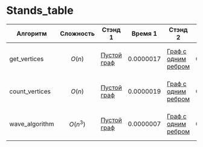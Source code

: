 # Stands_table
|Алгоритм|Сложность|Стэнд 1|Время 1|Стэнд 2|Время 2|Стэнд 3|Время 3|Стэнд 4|Время 4|Стэнд 5|Время 5|Стэнд 6|Время 6|Стэнд 7|Время 7|Стэнд 8|Время 8|Стэнд 9|Время 9|Стэнд 10|Время 10|
|-|-|-|-|-|-|-|-|-|-|-|-|-|-|-|-|-|-|-|-|-|-|
|get_vertices|$$O(n)$$ |[Пустой граф](https://github.com/ffffffff999/fundamental_algorithms/blob/main/STAND_get_vertices/STAND_get_vertices_1.py)|0.0000017|[Граф с одним ребром](https://github.com/ffffffff999/fundamental_algorithms/blob/main/STAND_get_vertices/STAND_get_vertices_2.py)|0.0000031|[Граф с несколькими ребрами](https://github.com/ffffffff999/fundamental_algorithms/blob/main/STAND_get_vertices/STAND_get_vertices_3.py)|0.0000041|[Граф с повторяющимися вершинами в разных ребрах](https://github.com/ffffffff999/fundamental_algorithms/blob/main/STAND_get_vertices/STAND_get_vertices_4.py)|0.0000041|[Граф со строковыми вершинами](https://github.com/ffffffff999/fundamental_algorithms/blob/main/STAND_get_vertices/STAND_get_vertices_5.py)|0.0000035|[Граф с вершинами разных типов](https://github.com/ffffffff999/fundamental_algorithms/blob/main/STAND_get_vertices/STAND_get_vertices_6.py)|0.0000042|[Количество ребер: 100](https://github.com/ffffffff999/fundamental_algorithms/blob/main/STAND_get_vertices/STAND_get_vertices_amount_of_data.py)|0.0000153|[Количество ребер: 1000](https://github.com/ffffffff999/fundamental_algorithms/blob/main/STAND_get_vertices/STAND_get_vertices_amount_of_data.py)|0.0001864|[Количество ребер: 10000](https://github.com/ffffffff999/fundamental_algorithms/blob/main/STAND_get_vertices/STAND_get_vertices_amount_of_data.py)|0.0010567|[Количество ребер: 100000](https://github.com/ffffffff999/fundamental_algorithms/blob/main/STAND_get_vertices/STAND_get_vertices_amount_of_data.py)|0.0166491|
|count_vertices|$$O(n)$$ |[Пустой граф](https://github.com/ffffffff999/fundamental_algorithms/blob/main/STAND_count_vertices/STAND_count_vertices_1.py)|0.0000019|[Граф с одним ребром](https://github.com/ffffffff999/fundamental_algorithms/blob/main/STAND_count_vertices/STAND_count_vertices_2.py)|0.0000023|[Граф с несколькими ребрами](https://github.com/ffffffff999/fundamental_algorithms/blob/main/STAND_count_vertices/STAND_count_vertices_3.py)|0.0000041|[Граф с повторяющимися вершинами в разных ребрах](https://github.com/ffffffff999/fundamental_algorithms/blob/main/STAND_count_vertices/STAND_count_vertices_4.py)|0.0000038|[Граф со строковыми вершинами](https://github.com/ffffffff999/fundamental_algorithms/blob/main/STAND_count_vertices/STAND_count_vertices_5.py)|0.0000032|[Граф с вершинами разных типов](https://github.com/ffffffff999/fundamental_algorithms/blob/main/STAND_count_vertices/STANDcount_vertices_6.py)|0.0000529|[Количество ребер: 100](https://github.com/ffffffff999/fundamental_algorithms/blob/main/STAND_count_vertices/STAND_count_vertices_amount_of_data.py)|0.0000126|[Количество ребер: 1000](https://github.com/ffffffff999/fundamental_algorithms/blob/main/STAND_count_vertices/STAND_count_vertices_amount_of_data.py)|0.0001666|[Количество ребер: 10000](https://github.com/ffffffff999/fundamental_algorithms/blob/main/STAND_count_vertices/STAND_count_vertices_amount_of_data.py)|0.0009438|[Количество ребер: 100000](https://github.com/ffffffff999/fundamental_algorithms/blob/main/STAND_count_vertices/STAND_count_vertices_amount_of_data.py)|0.014077|
|wave_algorithm|$$O(n^3)$$ |[Пустой граф](https://github.com/ffffffff999/fundamental_algorithms/blob/main/STAND_wave_algorithm/STAND_wave_algorithm_1.py)|0.0000007|[Граф с одним ребром](https://github.com/ffffffff999/fundamental_algorithms/blob/main/STAND_wave_algorithm/STAND_wave_algorithm_2.py)|0.0000066|[Граф с несколькими ребрами](https://github.com/ffffffff999/fundamental_algorithms/blob/main/STAND_wave_algorithm/STAND_wave_algorithm_3.py)|0.0000092|[Граф с повторяющимися вершинами в разных ребрах](https://github.com/ffffffff999/fundamental_algorithms/blob/main/STAND_wave_algorithm/STAND_wave_algorithm_4.py)|0.0000113|[Граф со строковыми вершинами](https://github.com/ffffffff999/fundamental_algorithms/blob/main/STAND_wave_algorithm/STAND_wave_algorithm_5.py)|0.0000126|[Граф с вершинами разных типов](https://github.com/ffffffff999/fundamental_algorithms/blob/main/STAND_wave_algorithm/STANDwave_algorithm_6.py)|0.0000086|[Количество ребер: 100](https://github.com/ffffffff999/fundamental_algorithms/blob/main/STAND_wave_algorithm/STAND_wave_algorithm_amount_of_data.py)|0.0000709|[Количество ребер: 1000](https://github.com/ffffffff999/fundamental_algorithms/blob/main/STAND_wave_algorithm/STAND_wave_algorithm_amount_of_data.py)|0.0005881|[Количество ребер: 10000](https://github.com/ffffffff999/fundamental_algorithms/blob/main/STAND_wave_algorithm/STAND_wave_algorithm_amount_of_data.py)|0.0110595|[Количество ребер: 100000](https://github.com/ffffffff999/fundamental_algorithms/blob/main/STAND_wave_algorithm/STAND_wave_algorithm_amount_of_data.py)|0.0746997|
